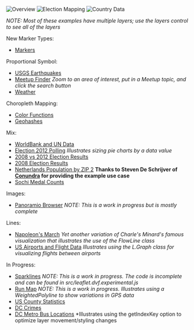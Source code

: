 ![Overview](http://humangeo.github.com/leaflet-dvf/images/overview.png "Overview")
![Election Mapping](http://humangeo.github.com/leaflet-dvf/images/electionmapping.png "Election Mapping")
![Country Data](http://humangeo.github.com/leaflet-dvf/images/countrydata.png "Country Data")

*NOTE:  Most of these examples have multiple layers; use the layers control to see all of the layers*

New Marker Types:
* [Markers](http://humangeo.github.com/leaflet-dvf/examples/html/markers.html)

Proportional Symbol:
* [USGS Earthquakes](http://humangeo.github.com/leaflet-dvf/examples/html/earthquakes.html)
* [Meetup Finder](http://humangeo.github.com/leaflet-dvf/examples/html/meetups.html) *Zoom to an area of interest, put in a Meetup topic, and click the search button*
* [Weather](http://humangeo.github.com/leaflet-dvf/examples/html/weather.html)

Choropleth Mapping:
* [Color Functions](http://humangeo.github.com/leaflet-dvf/examples/html/colors.html)
* [Geohashes](http://humangeo.github.com/leaflet-dvf/examples/html/geohashes.html)

Mix:
* [WorldBank and UN Data](http://humangeo.github.com/leaflet-dvf/examples/html/incomelevels.html)
* [Election 2012 Polling](http://humangeo.github.com/leaflet-dvf/examples/html/election2012.html) *Illustrates sizing pie charts by a data value*
* [2008 vs 2012 Election Results](http://humangeo.github.com/leaflet-dvf/examples/html/election2012results.html)
* [2008 Election Results](http://humangeo.github.com/leaflet-dvf/examples/html/uselectiondata.html)
* [Netherlands Population by ZIP 2](http://humangeo.github.com/leaflet-dvf/examples/html/nlzip.html) **Thanks to Steven De Schrijver of [Conundra](http://www.conundra.eu) for providing the example use case**
* [Sochi Medal Counts](http://humangeo.github.io/leaflet-dvf/examples/html/sochistats.html)

Images:
* [Panoramio Browser](http://humangeo.github.com/leaflet-dvf/examples/html/panoramio.html) *NOTE:  This is a work in progress but is mostly complete*

Lines:
* [Napoleon's March](http://humangeo.github.com/leaflet-dvf/examples/html/minard.html) *Yet another variation of Charle's Minard's famous visualization that illustrates the use of the FlowLine class*
* [US Airports and Flight Data](http://humangeo.github.com/leaflet-dvf/examples/html/airports.html) *Illustrates using the L.Graph class for visualizing flights between airports*

In Progress:
* [Sparklines](http://humangeo.github.com/leaflet-dvf/examples/html/sparklines.html) *NOTE:  This is a work in progress.  The code is incomplete and can be found in src/leaflet.dvf.experimental.js*
* [Run Map](http://humangeo.github.com/leaflet-dvf/examples/html/runmap.html) *NOTE:  This is a work in progress.  Illustrates using a WeightedPolyline to show variations in GPS data*
* [US County Statistics](http://humangeo.github.com/leaflet-dvf/examples/html/countystats.html)
* [DC Crimes](http://humangeo.github.com/leaflet-dvf/examples/html/dccrimes.html)
* [DC Metro Bus Locations](http://humangeo.github.com/leaflet-dvf/examples/html/dcmetrobus.html) *Illustrates using the getIndexKey option to optimize layer movement/styling changes